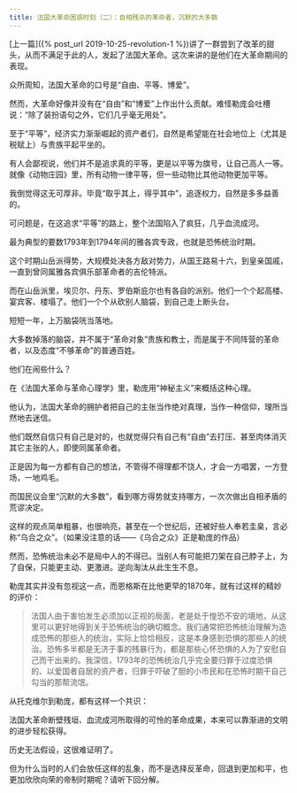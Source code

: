 ```yaml
---
title: 法国大革命困惑时刻（二）：自相残杀的革命者，沉默的大多数
---
```


[上一篇]({% post_url 2019-10-25-revolution-1 %})讲了一群尝到了改革的甜头，从而不满足于此的人，发起了法国大革命。这次来讲的是他们在大革命期间的表现。

众所周知，法国大革命的口号是“自由、平等、博爱”。

然而，大革命好像并没有在“自由”和“博爱”上作出什么贡献。难怪勒庞会吐槽说：“除了装扮语句之外，它们几乎毫无用处”。

至于“平等”，经济实力渐渐崛起的资产者们，自然是希望能在社会地位上（尤其是税赋上）与贵族平起平坐的。

有人会鄙视说，他们并不是追求真的平等，更是以平等为旗号，让自己高人一等。就像《动物庄园》里，所有动物一律平等，但一些动物比其他动物更加平等。

我倒觉得这无可厚非。毕竟“取乎其上，得乎其中”，追逐权力，自然是多多益善的。

可问题是，在这追求“平等”的路上，整个法国陷入了疯狂，几乎血流成河。

最为典型的要数1793年到1794年间的雅各宾专政，也就是恐怖统治时期。

这个时期山岳派得势，大规模处决各方敌对势力，从国王路易十六，到皇亲国戚，一直到曾同属雅各宾俱乐部革命者的吉伦特派。

而在山岳派里，埃贝尔、丹东、罗伯斯庇尔也有各自的派别。他们一个个起高楼、宴宾客、楼塌了。​他们一个个从砍别人脑袋，到自己走上断头台。

短短一年，上万脑袋咣当落地。

大多数掉落的脑袋，并不属于“革命对象”贵族和教士，而是属于不同阵营的革命者，以及态度“不够革命”的普通百姓。

他们在闹些什么？



在《法国大革命与革命心理学》里，勒庞用“神秘主义”来概括这种心理。

他认为，法国大革命的拥护者把自己的主张当作绝对真理，当作一种信仰，理所当然地去迷信。

他们既然自信只有自己是对的，也就觉得只有自己有“自由”去打压、甚至肉体消灭其它主张的人，即使同属革命者。

正是因为每一方都有自己的想法，不管得不得理都不饶人，才会一方唱罢，一方登场，一地鸡毛。

而国民议会里“沉默的大多数”，看到哪方得势就支持哪方，一次次做出自相矛盾的荒谬决定。

这样的观点简单粗暴，也很响亮，甚至在一个世纪后，还被好些人奉若圭臬，言必称“乌合之众”。（如果没注意的话——《乌合之众》正是勒庞的作品）

然而，恐怖统治未必不是局中人的不得已。当别人有可能把刀架在自己脖子上，为了自保，只能更主动、更激进。逆向淘汰从此生生不息。

勒庞其实并没有忽视这一点，而恩格斯在比他更早的1870年，就有过这样的精妙的评价：

> 法国人由于害怕发生必须加以正视的局面，老是处于惶恐不安的境地，从这里可以更好地得到关于恐怖统治的确切概念。我们通常把恐怖统治理解为造成恐怖的那些人的统治，实际上恰恰相反，这是本身感到恐惧的那些人的统治。恐怖多半都是无济于事的残暴行为，都是那些心怀恐惧的人为了安慰自己而干出来的。我深信，1793年的恐怖统治几乎完全要归罪于过度恐惧的、以爱国者自居的资产者，归罪于吓破了胆的小市民和在恐怖时期干自己勾当的那帮流氓。

从托克维尔到勒庞，都有这样一个共识：

法国大革命断壁残垣、血流成河所取得的可怜的革命成果，本来可以靠渐进的文明的进步轻松获得。

历史无法假设，这很难证明了。

但为什么当时的人们会放任这样的乱象，而不是选择反革命，回退到更加和平，也更加欣欣向荣的帝制时期呢？请听下回分解。
